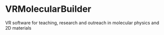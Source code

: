 # VRMolecularBuilder
VR software for teaching, research and outreach in molecular physics and 2D materials
